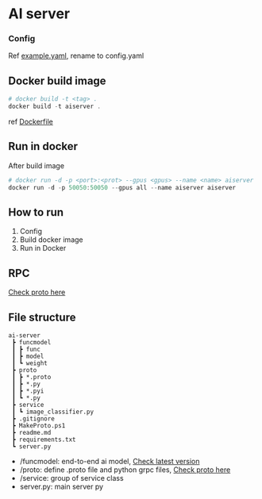 # AI server
### Config
Ref [example.yaml](./example.yaml), rename to config.yaml  

## Docker build image
```powershell
# docker build -t <tag> .
docker build -t aiserver .
```
ref [Dockerfile](./Dockerfile)  

## Run in docker
After build image  
```powershell
# docker run -d -p <port>:<prot> --gpus <gpus> --name <name> aiserver
docker run -d -p 50050:50050 --gpus all --name aiserver aiserver
```

## How to run
1. Config
2. Build docker image
3. Run in Docker

## RPC
[Check proto here](https://github.com/capdale/rpc-protocol)  

## File structure
```
ai-server
 ┣ funcmodel
 ┃ ┣ func
 ┃ ┣ model
 ┃ ┗ weight
 ┣ proto
 ┃ ┣ *.proto
 ┃ ┣ *.py
 ┃ ┣ *.pyi
 ┃ ┗ *.py
 ┣ service
 ┃ ┗ image_classifier.py
 ┣ .gitignore
 ┣ MakeProto.ps1
 ┣ readme.md
 ┣ requirements.txt
 ┗ server.py
 ```

 - /funcmodel: end-to-end ai model, [Check latest version](https://github.com/capdale/TEST-CNNmodel)
 - /proto: define .proto file and python grpc files, [Check proto here](https://github.com/capdale/rpc-protocol)
 - /service: group of service class
 - server.py: main server py
